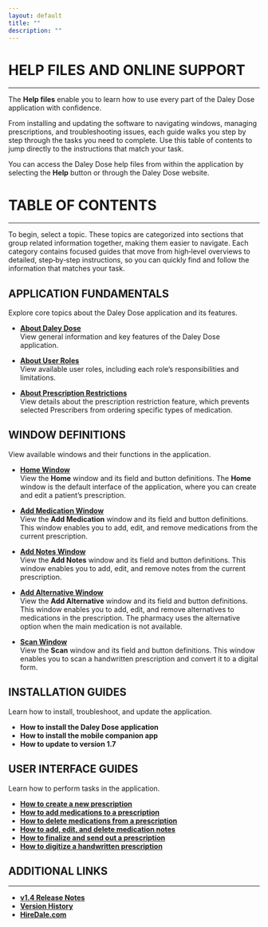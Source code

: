 ```yaml
---
layout: default
title: ""
description: ""
---
```


# **HELP FILES AND ONLINE SUPPORT**
---
The **Help files** enable you to learn how to use every part of the Daley Dose application with confidence.

From installing and updating the software to navigating windows, managing prescriptions, and troubleshooting issues, each guide walks you step by step through the tasks you need to complete. Use this table of contents to jump directly to the instructions that match your task.

You can access the Daley Dose help files from within the application by selecting the **Help** button or through the Daley Dose website.

# **TABLE OF CONTENTS**
---
To begin, select a topic. These topics are categorized into sections that group related information together, making them easier to navigate. Each category contains focused guides that move from high‑level overviews to detailed, step‑by‑step instructions, so you can quickly find and follow the information that matches your task.

## **APPLICATION FUNDAMENTALS**
Explore core topics about the Daley Dose application and its features.

- [**About Daley Dose**](/daleydose/about-daley-dose)  
  View general information and key features of the Daley Dose application.

- [**About User Roles**](/daleydose/about-user-roles)  
  View available user roles, including each role’s responsibilities and limitations.

- [**About Prescription Restrictions**](/daleydose/about-prescription-restrictions)  
  View details about the prescription restriction feature, which prevents selected Prescribers from ordering specific types of medication.

## **WINDOW DEFINITIONS**
View available windows and their functions in the application.

- [**Home Window**](/daleydose/window-home)  
  View the **Home** window and its field and button definitions. The **Home** window is the default interface of the application, where you can create and edit a patient’s prescription.

- [**Add Medication Window**](/daleydose/window-add-medication)  
  View the **Add Medication** window and its field and button definitions. This window enables you to add, edit, and remove medications from the current prescription.

- [**Add Notes Window**](/daleydose/window-add-notes)  
  View the **Add Notes** window and its field and button definitions. This window enables you to add, edit, and remove notes from the current prescription.

- [**Add Alternative Window**](/daleydose/window-add-alternative)  
  View the **Add Alternative** window and its field and button definitions. This window enables you to add, edit, and remove alternatives to medications in the prescription. The pharmacy uses the alternative option when the main medication is not available.

- [**Scan Window**](/daleydose/window-scan)  
  View the **Scan** window and its field and button definitions. This window enables you to scan a handwritten prescription and convert it to a digital form.

## **INSTALLATION GUIDES**
Learn how to install, troubleshoot, and update the application.

- **How to install the Daley Dose application**  
- **How to install the mobile companion app**  
- **How to update to version 1.7**

## **USER INTERFACE GUIDES**
Learn how to perform tasks in the application.

- [**How to create a new prescription**](/daleydose/prescription-create-new)  
- [**How to add medications to a prescription**](/daleydose/prescription-add-meds)  
- [**How to delete medications from a prescription**](/daleydose/prescription-delete-meds) 
- [**How to add, edit, and delete medication notes**](/daleydose/prescription-manage)  
- [**How to finalize and send out a prescription**](/daleydose/prescription-finalize)
- [**How to digitize a handwritten prescription**](/daleydose/prescription-digitize)

## **ADDITIONAL LINKS**
---
- [**v1.4 Release Notes**](/daleydose/release-notes-v1.4)
- [**Version History**](/daleydose/release-note-version-history)
- [**HireDale.com**](https://hiredale.github.io)
